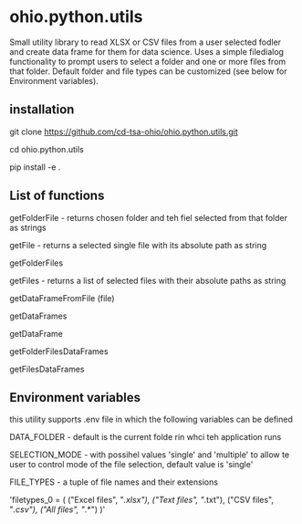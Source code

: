 # ohio.python.utils
Small utility library to read XLSX or CSV files from a user selected fodler and create data frame for them for data science. Uses a simple filedialog functionality to prompt users to select a folder and one or more files from that folder. Default folder and file types can be customized (see below for Environment variables).

## installation
git clone https://github.com/cd-tsa-ohio/ohio.python.utils.git

cd ohio.python.utils

pip install -e .

## List of functions

getFolderFile - returns chosen folder and teh fiel selected from that folder as strings

getFile - returns a selected single file with its absolute path as string

getFolderFiles

getFiles - returns a list of selected files with their absolute paths as string

getDataFrameFromFile (file) 

getDataFrames

getDataFrame

getFolderFilesDataFrames

getFilesDataFrames

## Environment variables

this utility supports .env file in which the following variables can be defined 

DATA_FOLDER - default is the current folde rin whci teh application runs

SELECTION_MODE - with possihel values 'single' and 'multiple' to allow te user to control mode of the file selection, default value is 'single'

FILE_TYPES - a tuple of file  names and their extensions

'filetypes_0 = (
            ("Excel files", "*.xlsx"), 
            ("Text files", "*.txt"),
            ("CSV files", "*.csv"),
            ("All files", "*.*")
        )'
